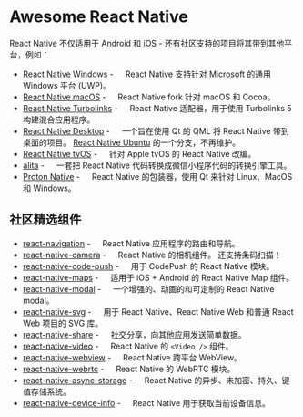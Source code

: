 Awesome React Native
===

React Native 不仅适用于 Android 和 iOS - 还有社区支持的项目将其带到其他平台，例如：

- [React Native Windows](https://github.com/Microsoft/react-native-windows) - <img align="bottom" height="13" src="https://img.shields.io/github/stars/Microsoft/react-native-windows.svg?label=" /> React Native 支持针对 Microsoft 的通用 Windows 平台 (UWP)。
- [React Native macOS](https://github.com/microsoft/react-native-macos) - <img align="bottom" height="13" src="https://img.shields.io/github/stars/microsoft/react-native-macos.svg?label=" /> React Native fork 针对 macOS 和 Cocoa。
- [React Native Turbolinks](https://github.com/lazaronixon/react-native-turbolinks) - <img align="bottom" height="13" src="https://img.shields.io/github/stars/lazaronixon/react-native-turbolinks.svg?label=" /> React Native 适配器，用于使用 Turbolinks 5 构建混合应用程序。
- [React Native Desktop](https://github.com/status-im/react-native-desktop) - <img align="bottom" height="13" src="https://img.shields.io/github/stars/status-im/react-native-desktop.svg?label=" /> 一个旨在使用 Qt 的 QML 将 React Native 带到桌面的项目。 [React Native Ubuntu](https://github.com/CanonicalLtd/react-native/) 的一个分支，不再维护。
- [React Native tvOS](https://github.com/react-native-community/react-native-tvos) - <img align="bottom" height="13" src="https://img.shields.io/github/stars/react-native-community/react-native-tvos.svg?label=" /> 针对 Apple tvOS 的 React Native 改编。
- [alita](https://github.com/areslabs/alita) - <img align="bottom" height="13" src="https://img.shields.io/github/stars/areslabs/alita.svg?label=" /> 一套把 React Native 代码转换成微信小程序代码的转换引擎工具。
- [Proton Native](https://github.com/kusti8/proton-native) - <img align="bottom" height="13" src="https://img.shields.io/github/stars/kusti8/proton-native.svg?label=" /> React Native 的包装器，使用 Qt 来针对 Linux、MacOS 和 Windows。

## 社区精选组件

- [react-navigation](https://github.com/react-navigation/react-navigation) - <img align="bottom" height="13" src="https://img.shields.io/github/stars/react-navigation/react-navigation.svg?label=" /> React Native 应用程序的路由和导航。
- [react-native-camera](https://github.com/react-native-camera/react-native-camera) - <img align="bottom" height="13" src="https://img.shields.io/github/stars/react-native-camera/react-native-camera.svg?label=" /> React Native 的相机组件。 还支持条码扫描！
- [react-native-code-push](https://github.com/microsoft/react-native-code-push) - <img align="bottom" height="13" src="https://img.shields.io/github/stars/microsoft/react-native-code-push.svg?label=" /> 用于 CodePush 的 React Native 模块。
- [react-native-maps](https://github.com/react-native-maps/react-native-maps) - <img align="bottom" height="13" src="https://img.shields.io/github/stars/react-native-maps/react-native-maps.svg?label=" /> 适用于 iOS + Android 的 React Native Map 组件。
- [react-native-modal](https://github.com/react-native-modal/react-native-modal) - <img align="bottom" height="13" src="https://img.shields.io/github/stars/react-native-modal/react-native-modal.svg?label=" /> 一个增强的、动画的和可定制的 React Native modal。
- [react-native-svg](https://github.com/react-native-svg/react-native-svg) - <img align="bottom" height="13" src="https://img.shields.io/github/stars/react-native-svg/react-native-svg.svg?label=" /> 用于 React Native、React Native Web 和普通 React Web 项目的 SVG 库。
- [react-native-share](https://github.com/react-native-share/react-native-share) - <img align="bottom" height="13" src="https://img.shields.io/github/stars/react-native-share/react-native-share.svg?label=" /> 社交分享，向其他应用发送简单数据。
- [react-native-video](https://github.com/react-native-video/react-native-video) - <img align="bottom" height="13" src="https://img.shields.io/github/stars/react-native-video/react-native-video.svg?label=" /> React Native 的 `<Video />` 组件。
- [react-native-webview](https://github.com/react-native-webview/react-native-webview) - <img align="bottom" height="13" src="https://img.shields.io/github/stars/react-native-webview/react-native-webview.svg?label=" /> React Native 跨平台 WebView。
- [react-native-webrtc](https://github.com/react-native-webrtc/react-native-webrtc) - <img align="bottom" height="13" src="https://img.shields.io/github/stars/react-native-webrtc/react-native-webrtc.svg?label=" /> React Native 的 WebRTC 模块。
- [react-native-async-storage](https://github.com/react-native-async-storage/async-storage) - <img align="bottom" height="13" src="https://img.shields.io/github/stars/react-native-async-storage/async-storage.svg?label=" /> React Native 的异步、未加密、持久、键值存储系统。
- [react-native-device-info](https://github.com/react-native-device-info/react-native-device-info) - <img align="bottom" height="13" src="https://img.shields.io/github/stars/react-native-device-info/react-native-device-info.svg?label=" /> React Native 用于获取当前设备信息。